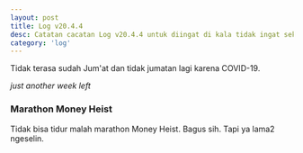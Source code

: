```yaml
---
layout: post
title: Log v20.4.4
desc: Catatan cacatan Log v20.4.4 untuk diingat di kala tidak ingat sekaligus sengaja tidak ingat agar kembali mengingat.
category: 'log'
---
```


Tidak terasa sudah Jum'at dan tidak jumatan lagi karena COVID-19.

*just another week left*


### Marathon Money Heist

Tidak bisa tidur malah marathon Money Heist. Bagus sih. Tapi ya lama2 ngeselin.
